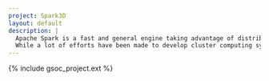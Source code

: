 ```yaml
---
project: Spark3D
layout: default
description: |
  Apache Spark is a fast and general engine taking advantage of distributed systems.
  While a lot of efforts have been made to develop cluster computing systems for processing large-scale spatial 2D data, we propose here to focus on 3D data sets which were hitherto too costly to be processed efficiently.
---
```


{% include gsoc_project.ext %}
